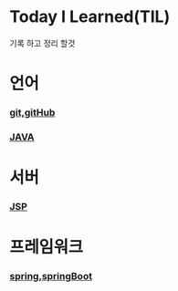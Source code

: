 # Today I Learned(TIL)

기록 하고 정리 할것

# 언어

### [git,gitHub](<https://github.com/Louis425/TIL/tree/main/git>)

### [JAVA](<https://github.com/Louis425/TIL/tree/main/JAVA>)

# 서버

### [JSP](<https://github.com/Louis425/TIL/tree/main/JSP>)

# 프레임워크

### [spring,springBoot](<https://github.com/Louis425/TIL/tree/main/spring%20%2Cspring%20boot>)